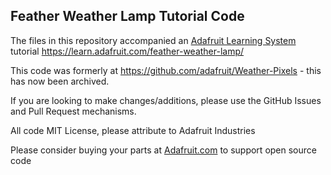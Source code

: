 ## Feather Weather Lamp Tutorial Code

The files in this repository accompanied an [Adafruit Learning System](https://learn.adafruit.com) tutorial https://learn.adafruit.com/feather-weather-lamp/

This code was formerly at https://github.com/adafruit/Weather-Pixels - this has now been archived.

If you are looking to make changes/additions, please use the GitHub Issues and Pull Request mechanisms.

All code MIT License, please attribute to Adafruit Industries

Please consider buying your parts at [Adafruit.com](https://www.adafruit.com) to support open source code

